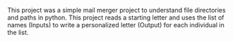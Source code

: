 This project was a simple mail merger project to understand file directories and paths in python. This project reads a starting letter and uses the list of names (Inputs) to write a personalized letter (Output) for each individual in the list. 
